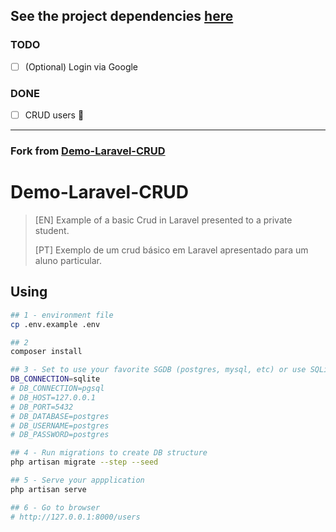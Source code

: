 ## See the project dependencies [here](dependencies.md)

### TODO
- [ ] \(Optional) Login via Google

### DONE
- [ ] CRUD users :tada:
----


### Fork from [Demo-Laravel-CRUD](https://github.com/tiagofrancafernandes/Demo-Laravel-CRUD)

# Demo-Laravel-CRUD
> [EN] Example of a basic Crud in Laravel presented to a private student.
>
> [PT] Exemplo de um crud básico em Laravel apresentado para um aluno particular.

## Using

```sh
## 1 - environment file
cp .env.example .env

## 2
composer install

## 3 - Set to use your favorite SGDB (postgres, mysql, etc) or use SQLite
DB_CONNECTION=sqlite
# DB_CONNECTION=pgsql
# DB_HOST=127.0.0.1
# DB_PORT=5432
# DB_DATABASE=postgres
# DB_USERNAME=postgres
# DB_PASSWORD=postgres

## 4 - Run migrations to create DB structure
php artisan migrate --step --seed

## 5 - Serve your appplication
php artisan serve

## 6 - Go to browser
# http://127.0.0.1:8000/users
```
